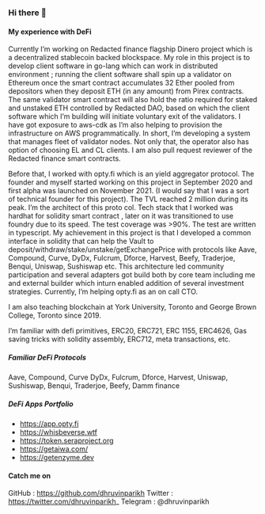 ### Hi there 👋

#### My experience with DeFi

Currently I’m working on Redacted finance flagship Dinero project which is a decentralized stablecoin backed blockspace. My role in this project is to develop client software in go-lang which can work in distributed environment ; running the client software shall spin up a validator on Ethereum once the smart contract accumulates 32 Ether pooled from depositors when they deposit ETH (in any amount) from Pirex contracts. The same validator smart contract will also hold the ratio required for staked and unstaked ETH controlled by Redacted DAO, based on which the client software which I’m building will initiate voluntary exit of the validators. I have got exposure to aws-cdk as I’m also helping to provision the infrastructure on AWS programmatically. In short, I’m developing a system that manages fleet of validator nodes. Not only that, the operator also has option of choosing EL and CL clients. I am also pull request reviewer of the Redacted finance smart contracts.

Before that, I worked with opty.fi which is an yield aggregator protocol. The founder and myself started working on this project in September 2020 and first alpha was launched on November 2021. (I would say that I was a sort of technical founder for this project). The TVL reached 2 million during its peak. I’m the architect of this proto col. Tech stack that I worked was hardhat for solidity smart contract , later on it was transitioned to use foundry due to its speed. The test coverage was >90%. The test are written in typescript. My achievement in this project is that I developed a common interface in solidity that can help the Vault to deposit/withdraw/stake/unstake/getExchangePrice with protocols like Aave, Compound, Curve, DyDx, Fulcrum, Dforce, Harvest, Beefy, Traderjoe, Benqui, Uniswap, Sushiswap etc. This architecture led community participation and several adapters got build both by core team including me and external builder which inturn enabled addition of several investment strategies. Currently, I’m helping opty.fi as an on call CTO.

I am also teaching blockchain at York University, Toronto and George Brown College, Toronto since 2019.

I’m familiar with defi primitives, ERC20, ERC721, ERC 1155, ERC4626, Gas saving tricks with solidity assembly, ERC712, meta transactions, etc.

##### Familiar DeFi Protocols

Aave, Compound, Curve DyDx, Fulcrum, Dforce, Harvest, Uniswap, Sushiswap, Benqui, Traderjoe, Beefy, Damm finance

##### DeFi Apps Portfolio

* https://app.opty.fi
* https://whisbeverse.wtf
* https://token.seraproject.org
* https://getaiwa.com/
* https://getenzyme.dev

#### Catch me on

GitHub : https://github.com/dhruvinparikh
Twitter : https://twitter.com/dhruvinparikh_
Telegram : @dhruvinparikh
